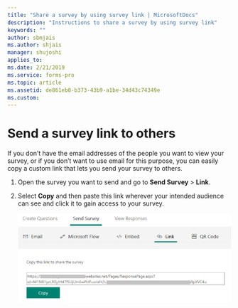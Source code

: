 ```yaml
---
title: "Share a survey by using survey link | MicrosoftDocs"
description: "Instructions to share a survey by using survey link"
keywords: ""
author: sbmjais
ms.author: shjais
manager: shujoshi
applies_to: 
ms.date: 2/21/2019
ms.service: forms-pro
ms.topic: article
ms.assetid: de861eb8-b373-43b9-a1be-34d43c74349e
ms.custom: 
---
```

# Send a survey link to others

If you don’t have the email addresses of the people you want to view your survey, or if you don’t want to use email for this purpose, you can easily copy a custom link that lets you send your survey to others.

1.  Open the survey you want to send and go to **Send Survey** &gt; **Link**.

2.  Select **Copy** and then paste this link wherever your intended audience can see and click it to gain access to your survey.

    ![get the survey link for sharing](media/survey-link.png "Get the survey link for sharing")  

